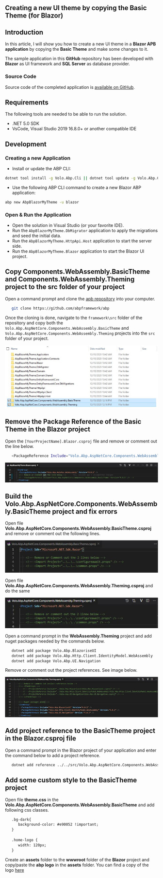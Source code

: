## Creating a new UI theme by copying the Basic Theme (for Blazor)

## Introduction

In this article, I will show you how to create a new UI theme in a **Blazor APB application** by copying the **Basic Theme** and make some changes to it.

The sample application in this **GitHub** repository has been developed with **Blazor** as UI framework and **SQL Server** as database provider.

### Source Code

Source code of the completed application is [available on GitHub](https://github.com/bartvanhoey/AbpBlazorMyTheme).

## Requirements

The following tools are needed to be able to run the solution.

* .NET 5.0 SDK
* VsCode, Visual Studio 2019 16.8.0+ or another compatible IDE

## Development

### Creating a new Application

* Install or update the ABP CLI:

```bash
dotnet tool install -g Volo.Abp.Cli || dotnet tool update -g Volo.Abp.Cli
```

* Use the following ABP CLI command to create a new Blazor ABP application:

```bash
abp new AbpBlazorMyTheme -u blazor
```

### Open & Run the Application

* Open the solution in Visual Studio (or your favorite IDE).
* Run the `AbpBlazorMyTheme.DbMigrator` application to apply the migrations and seed the initial data.
* Run the `AbpBlazorMyTheme.HttpApi.Host` application to start the server side.
* Run the `AbpBlazorMyTheme.Blazor` application to start the Blazor UI project.

## Copy Components.WebAssembly.BasicTheme and Components.WebAssembly.Theming project to the src folder of your project

Open a command prompt and clone the [apb repository](https://github.com/abpframework/abp) into your computer.

```bash
   git clone https://github.com/abpframework/abp
```

Once the cloning is done, navigate to the `framework\src` folder of the repository and copy both the `Volo.Abp.AspNetCore.Components.WebAssembly.BasicTheme` and `Volo.Abp.AspNetCore.Components.WebAssembly.Theming` projects into the `src` folder of your project.

![src folder structure](images/src_folder_structure.jpg)

## Remove the Package Reference of the Basic Theme in the Blazor project

Open the `[YourProjectName].Blazor.csproj` file and remove or comment out the line below.

```bash
   <PackageReference Include="Volo.Abp.AspNetCore.Components.WebAssembly.BasicTheme" Version="4.0.1" />
```

![Remove or Comment out](images/remove_or_comment_out_in_blazor_csproj.jpg)

## Build the Volo.Abp.AspNetCore.Components.WebAssembly.BasicTheme project and fix errors

Open file **Volo.Abp.AspNetCore.Components.WebAssembly.BasicTheme.csproj** and remove or comment out the following lines.

![Remove or Comment out](images/remove_or_comment_out_in_basictheme_csproj.jpg)

Open file **Volo.Abp.AspNetCore.Components.WebAssembly.Theming.csproj** and do the same

![Remove or Comment out](images/remove_or_comment_out_in_theming_csproj.jpg)

Open a command prompt in the **WebAssembly.Theming** project and add nuget packages needed by the commands below.

```bash
   dotnet add package Volo.Abp.BlazoriseUI
   dotnet add package Volo.Abp.Http.Client.IdentityModel.WebAssembly
   dotnet add package Volo.Abp.UI.Navigation
```

Remove or comment out the project references. See image below.

![Nuget packages added](images/nuget_packages_added_in_theming_csproj.jpg)

## Add project reference to the BasicTheme project in the Blazor.csproj file

Open a command prompt in the Blazor project of your application and enter the command below to add a project reference.

```bash
   dotnet add reference ../../src/Volo.Abp.AspNetCore.Components.WebAssembly.BasicTheme/Volo.Abp.AspNetCore.Components.WebAssembly.BasicTheme.csproj
```

## Add some custom style to the BasicTheme project

Open file **theme.css** in the **Volo.Abp.AspNetCore.Components.WebAssembly.BasicTheme** and add following css classes.

```html
   .bg-dark{
      background-color: #e90052 !important;
   }

   .home-logo {
      width: 120px;
   }
```

Create an **assets** folder to the **wwwroot** folder of the **Blazor** project and copy/paste the **abp logo** in the **assets** folder. 
You can find a copy of the logo [here](https://github.com/bartvanhoey/AbpBlazorMyTheme/blob/gh-pages/src/AbpBlazorMyTheme.Blazor/wwwroot/assets/abp-logo-light.svg)

